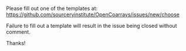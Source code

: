 Please fill out one of the templates at: https://github.com/sourceryinstitute/OpenCoarrays/issues/new/choose

Failure to fill out a template will result in the issue being closed without comment.

Thanks!
